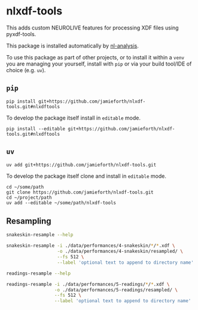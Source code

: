 # nlxdf-tools

This adds custom NEUROLIVE features for processing XDF files using
pyxdf-tools.

This package is installed automatically by
[nl-analysis](http://github.com/jamieforth/nl-analysis.git).

To use this package as part of other projects, or to install it within
a `venv` you are managing your yourself, install with `pip` or via
your build tool/IDE of choice (e.g. `uv`).

## `pip`

```
pip install git+https://github.com/jamieforth/nlxdf-tools.git#nlxdftools
```

To develop the package itself install in `editable` mode.

```
pip install --editable git+https://github.com/jamieforth/nlxdf-tools.git#nlxdftools
```

## `uv`

```
uv add git+https://github.com/jamieforth/nlxdf-tools.git
```

To develop the package itself clone and install in `editable` mode.

```
cd ~/some/path
git clone https://github.com/jamieforth/nlxdf-tools.git
cd ~/project/path
uv add --editable ~/some/path/nlxdf-tools
```

## Resampling

``` sh
snakeskin-resample --help

snakeskin-resample -i ./data/performances/4-snakeskin/*/*.xdf \
                   -o ./data/performances/4-snakeskin/resampled/ \
                   --fs 512 \
                   --label 'optional text to append to directory name'
```

``` sh
readings-resample --help

readings-resample -i ./data/performances/5-readings/*/*.xdf \
                  -o ./data/performances/5-readings/resampled/ \
                  --fs 512 \
                  --label 'optional text to append to directory name'
```
